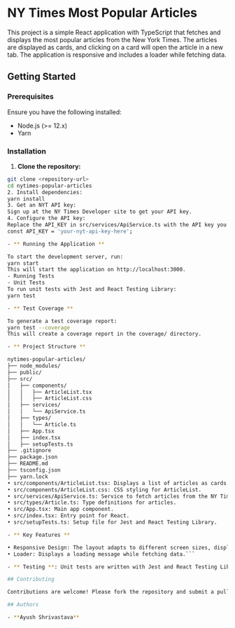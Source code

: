 # NY Times Most Popular Articles

This project is a simple React application with TypeScript that fetches and displays the most popular articles from the New York Times. The articles are displayed as cards, and clicking on a card will open the article in a new tab. The application is responsive and includes a loader while fetching data.

## Getting Started

### Prerequisites

Ensure you have the following installed:

- Node.js (>= 12.x)
- Yarn

### Installation

1. **Clone the repository:**

````sh
git clone <repository-url>
cd nytimes-popular-articles
2. Install dependencies:
yarn install
3. Get an NYT API key:
Sign up at the NY Times Developer site to get your API key.
4. Configure the API key:
Replace the API_KEY in src/services/ApiService.ts with the API key you obtained.
const API_KEY = 'your-nyt-api-key-here';

- ** Running the Application **

To start the development server, run:
yarn start
This will start the application on http://localhost:3000.
- Running Tests
- Unit Tests
To run unit tests with Jest and React Testing Library:
yarn test

- ** Test Coverage **

To generate a test coverage report:
yarn test --coverage
This will create a coverage report in the coverage/ directory.

- ** Project Structure **

nytimes-popular-articles/
├── node_modules/
├── public/
├── src/
│   ├── components/
│   │   ├── ArticleList.tsx
│   │   ├── ArticleList.css
│   ├── services/
│   │   └── ApiService.ts
│   ├── types/
│   │   └── Article.ts
│   ├── App.tsx
│   ├── index.tsx
│   ├── setupTests.ts
├── .gitignore
├── package.json
├── README.md
├── tsconfig.json
├── yarn.lock
• src/components/ArticleList.tsx: Displays a list of articles as cards.
• src/components/ArticleList.css: CSS styling for ArticleList.
• src/services/ApiService.ts: Service to fetch articles from the NY Times API.
• src/types/Article.ts: Type definitions for articles.
• src/App.tsx: Main app component.
• src/index.tsx: Entry point for React.
• src/setupTests.ts: Setup file for Jest and React Testing Library.

- ** Key Features **

• Responsive Design: The layout adapts to different screen sizes, displaying article cards in a column for mobile and row for desktop.
• Loader: Displays a loading message while fetching data.```

- ** Testing **: Unit tests are written with Jest and React Testing Library.

## Contributing

Contributions are welcome! Please fork the repository and submit a pull request for review.

## Authors

- **Ayush Shrivastava**
````
